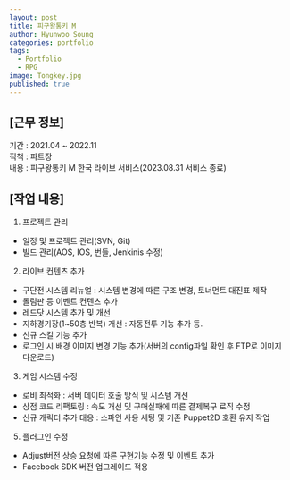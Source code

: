 ```yaml
---
layout: post
title: 피구왕통키 M
author: Hyunwoo Soung
categories: portfolio
tags:
  - Portfolio
  - RPG
image: Tongkey.jpg
published: true
---
```


## [근무 정보]
기간 : 2021.04 ~ 2022.11  
직책 : 파트장  
내용 : 피구왕통키 M 한국 라이브 서비스(2023.08.31 서비스 종료)  
  
## [작업 내용]
1. 프로젝트 관리
- 일정 및 프로젝트 관리(SVN, Git)
- 빌드 관리(AOS, IOS, 번들, Jenkinis 수정)
  
2. 라이브 컨텐츠 추가
- 구단전 시스템 리뉴얼 : 시스템 변경에 따른 구조 변경, 토너먼트 대진표 제작
- 돌림판 등 이벤트 컨텐츠 추가
- 레드닷 시스템 추가 및 개선
- 지하경기장(1~50층 반복) 개선 : 자동전투 기능 추가 등.
- 신규 스킬 기능 추가
- 로그인 시 배경 이미지 변경 기능 추가(서버의 config파일 확인 후 FTP로 이미지 다운로드)
  
3. 게임 시스템 수정
- 로비 최적화 : 서버 데이터 호출 방식 및 시스템 개선
- 상점 코드 리팩토링 : 속도 개선 및 구매실패에 따른 결제복구 로직 수정
- 신규 캐릭터 추가 대응 : 스파인 사용 세팅 및 기존 Puppet2D 호환 유지 작업
  
5. 플러그인 수정
- Adjust버전 상승 요청에 따른 구현기능 수정 및 이벤트 추가
- Facebook SDK 버전 업그레이드 적용
  
